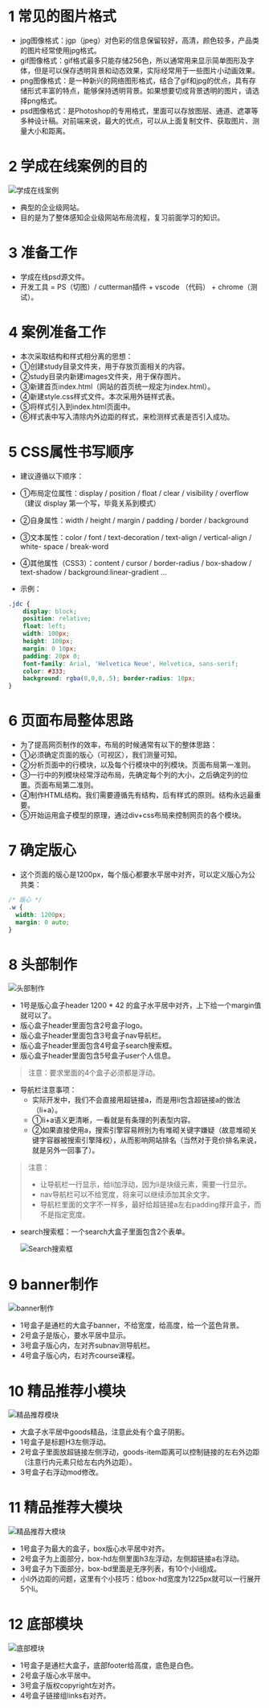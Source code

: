 # 1 常见的图片格式

* jpg图像格式：jgp（jpeg）对色彩的信息保留较好，高清，颜色较多，产品类的图片经常使用jpg格式。
* gif图像格式：gif格式最多只能存储256色，所以通常用来显示简单图形及字体，但是可以保存透明背景和动态效果，实际经常用于一些图片小动画效果。
* png图像格式：是一种新兴的网络图形格式，结合了gif和jpg的优点，具有存储形式丰富的特点，能够保持透明背景。如果想要切成背景透明的图片，请选择png格式。
* psd图像格式：是Photoshop的专用格式，里面可以存放图层、通道、遮罩等多种设计稿。对前端来说，最大的优点，可以从上面复制文件、获取图片、测量大小和距离。

# 2 学成在线案例的目的

![学成在线案例](images/学成在线案例.png)

* 典型的企业级网站。
* 目的是为了整体感知企业级网站布局流程，复习前面学习的知识。

# 3 准备工作

* 学成在线psd源文件。
* 开发工具 = PS（切图）/ cutterman插件 + vscode （代码） + chrome（测试）。

# 4 案例准备工作

* 本次采取结构和样式相分离的思想：
* ①创建study目录文件夹，用于存放页面相关的内容。
* ②study目录内新建images文件夹，用于保存图片。
* ③新建首页index.html（网站的首页统一规定为index.html）。
* ④新建style.css样式文件。本次采用外链样式表。
* ⑤将样式引入到index.html页面中。
* ⑥样式表中写入清除内外边距的样式，来检测样式表是否引入成功。

# 5 CSS属性书写顺序

* 建议遵循以下顺序：
* ①布局定位属性：display / position / float / clear / visibility / overflow（建议 display 第一个写，毕竟关系到模式）
* ②自身属性：width / height / margin / padding / border / background
* ③文本属性：color / font / text-decoration / text-align / vertical-align / white- space / break-word
* ④其他属性（CSS3）：content / cursor / border-radius / box-shadow / text-shadow / background:linear-gradient …


* 示例：

```css
.jdc {
    display: block; 
    position: relative; 
    float: left; 
    width: 100px; 
    height: 100px; 
    margin: 0 10px; 
    padding: 20px 0;
    font-family: Arial, 'Helvetica Neue', Helvetica, sans-serif; 
    color: #333;
	background: rgba(0,0,0,.5); border-radius: 10px;
}
```

# 6 页面布局整体思路

* 为了提高网页制作的效率，布局的时候通常有以下的整体思路：
* ①必须确定页面的版心（可视区），我们测量可知。
* ②分析页面中的行模块，以及每个行模块中的列模块。页面布局第一准则。
* ③一行中的列模块经常浮动布局，先确定每个列的大小，之后确定列的位置。页面布局第二准则。
* ④制作HTML结构。我们需要遵循先有结构，后有样式的原则。结构永远最重要。
* ⑤开始运用盒子模型的原理，通过div+css布局来控制网页的各个模块。

# 7 确定版心

* 这个页面的版心是1200px，每个版心都要水平居中对齐，可以定义版心为公共类：

```css
/* 版心 */
.w {
  width: 1200px;
  margin: 0 auto;
}
```

# 8 头部制作

![头部制作](images/头部制作.png)

* 1号是版心盒子header 1200 * 42 的盒子水平居中对齐，上下给一个margin值就可以了。
* 版心盒子header里面包含2号盒子logo。
* 版心盒子header里面包含3号盒子nav导航栏。
* 版心盒子header里面包含4号盒子search搜索框。
* 版心盒子header里面包含5号盒子user个人信息。

> 注意：要求里面的4个盒子必须都是浮动。

* 导航栏注意事项：
    * 实际开发中，我们不会直接用超链接a，而是用li包含超链接a的做法（li+a）。
    * ①li+a语义更清晰，一看就是有条理的列表型内容。
    * ②如果直接使用a，搜索引擎容易辨别为有堆砌关键字嫌疑（故意堆砌关键字容器被搜索引擎降权），从而影响网站排名（当然对于竞价排名来说，就是另外一回事了）。

> 注意：
>
> * 让导航栏一行显示，给li加浮动，因为li是块级元素，需要一行显示。
> * nav导航栏可以不给宽度，将来可以继续添加其余文字。
> * 导航栏里面的文字不一样多，最好给超链接a左右padding撑开盒子，而不是指定宽度。

* search搜索框：一个search大盒子里面包含2个表单。

  ![Search搜索框](images/Search搜索框.png)

# 9 banner制作

![banner制作](images/banner制作.png)

* 1号盒子是通栏的大盒子banner，不给宽度，给高度，给一个蓝色背景。
* 2号盒子是版心，要水平居中显示。
* 3号盒子版心内，左对齐subnav测导航栏。
* 4号盒子版心内，右对齐course课程。

# 10 精品推荐小模块

![精品推荐模块](images/精品推荐模块.png)

* 大盒子水平居中goods精品，注意此处有个盒子阴影。
* 1号盒子是标题H3左侧浮动。
* 2号盒子里面放超链接左侧浮动，goods-item距离可以控制链接的左右外边距（注意行内元素只给左右内外边距）。
* 3号盒子右浮动mod修改。

# 11 精品推荐大模块

![精品推荐大模块](images/精品推荐大模块.png)

* 1号盒子为最大的盒子，box版心水平居中对齐。
* 2号盒子为上面部分，box-hd左侧里面h3左浮动，左侧超链接a右浮动。
* 3号盒子为下面部分，box-bd里面是无序列表，有10个小li组成。
* 小li外边距的问题，这里有个小技巧：给box-hd宽度为1225px就可以一行展开5个li。

# 12 底部模块

![底部模块](images/底部模块.png)

* 1号盒子是通栏大盒子，底部footer给高度，底色是白色。
* 2号盒子版心水平居中。
* 3号盒子版权copyright左对齐。
* 4号盒子链接组links右对齐。

